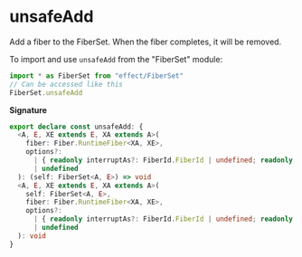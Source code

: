 # unsafeAdd

Add a fiber to the FiberSet. When the fiber completes, it will be removed.

To import and use `unsafeAdd` from the "FiberSet" module:

```ts
import * as FiberSet from "effect/FiberSet"
// Can be accessed like this
FiberSet.unsafeAdd
```

**Signature**

```ts
export declare const unsafeAdd: {
  <A, E, XE extends E, XA extends A>(
    fiber: Fiber.RuntimeFiber<XA, XE>,
    options?:
      | { readonly interruptAs?: FiberId.FiberId | undefined; readonly propagateInterruption?: boolean | undefined }
      | undefined
  ): (self: FiberSet<A, E>) => void
  <A, E, XE extends E, XA extends A>(
    self: FiberSet<A, E>,
    fiber: Fiber.RuntimeFiber<XA, XE>,
    options?:
      | { readonly interruptAs?: FiberId.FiberId | undefined; readonly propagateInterruption?: boolean | undefined }
      | undefined
  ): void
}
```
